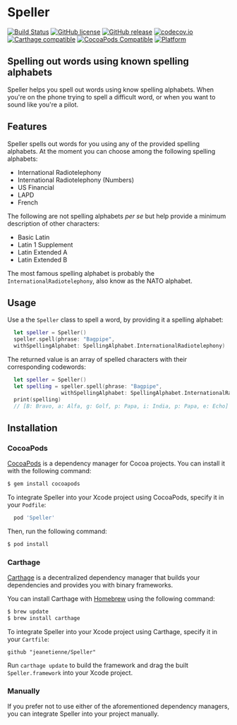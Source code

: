 # Speller

[![Build Status](https://travis-ci.org/jeanetienne/Speller.svg?branch=develop)](https://travis-ci.org/jeanetienne/Speller)
[![GitHub license](https://img.shields.io/badge/license-MIT-lightgrey.svg)](https://raw.githubusercontent.com/jeanetienne/Speller/master/LICENSE)
[![GitHub release](https://img.shields.io/github/release/jeanetienne/Speller.svg)](https://github.com/jeanetienne/Speller/releases)
[![codecov.io](https://codecov.io/github/jeanetienne/Speller/coverage.svg?branch=master&style=flat)](https://codecov.io/github/jeanetienne/Speller/?branch=master)
[![Carthage compatible](https://img.shields.io/badge/Carthage-compatible-4BC51D.svg?style=flat)](https://github.com/Carthage/Carthage)
[![CocoaPods Compatible](https://img.shields.io/cocoapods/v/Speller.svg?style=flat)](https://cocoapods.org/pods/Speller)
[![Platform](https://img.shields.io/cocoapods/p/Speller.svg?style=flat)](http://cocoadocs.org/docsets/Speller)

## Spelling out words using known spelling alphabets
Speller helps you spell out words using know spelling alphabets. 
When you're on the phone trying to spell a difficult word, or when you want to sound like you're a pilot.

## Features
Speller spells out words for you using any of the provided spelling alphabets. At the moment you can choose among the following spelling alphabets:

- International Radiotelephony
- International Radiotelephony (Numbers)
- US Financial
- LAPD
- French

The following are not spelling alphabets *per se* but help provide a minimum description of other characters:

- Basic Latin
- Latin 1 Supplement
- Latin Extended A
- Latin Extended B 

The most famous spelling alphabet is probably the `InternationalRadiotelephony`, also know as the NATO alphabet.

## Usage
Use a the `Speller` class to spell a word, by providing it a spelling alphabet:

```swift
  let speller = Speller()
  speller.spell(phrase: "Bagpipe", 
  withSpellingAlphabet: SpellingAlphabet.InternationalRadiotelephony)
```

The returned value is an array of spelled characters with their corresponding codewords:

```swift
  let speller = Speller()
  let spelling = speller.spell(phrase: "Bagpipe", 
                 withSpellingAlphabet: SpellingAlphabet.InternationalRadiotelephony)
  print(spelling)
  // [B: Bravo, a: Alfa, g: Golf, p: Papa, i: India, p: Papa, e: Echo]
```

## Installation

### CocoaPods

[CocoaPods](http://cocoapods.org) is a dependency manager for Cocoa projects. You can install it with the following command:

```bash
$ gem install cocoapods
```

To integrate Speller into your Xcode project using CocoaPods, specify it in your `Podfile`:

```ruby
  pod 'Speller'
```

Then, run the following command:

```bash
$ pod install
```

### Carthage

[Carthage](https://github.com/Carthage/Carthage) is a decentralized dependency manager that builds your dependencies and provides you with binary frameworks.

You can install Carthage with [Homebrew](http://brew.sh/) using the following command:

```bash
$ brew update
$ brew install carthage
```

To integrate Speller into your Xcode project using Carthage, specify it in your `Cartfile`:

```ogdl
github "jeanetienne/Speller"
```

Run `carthage update` to build the framework and drag the built `Speller.framework` into your Xcode project.

### Manually

If you prefer not to use either of the aforementioned dependency managers, you can integrate Speller into your project manually.
